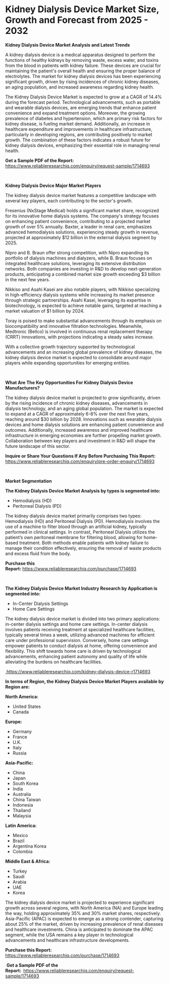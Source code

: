 <p><h1>Kidney Dialysis Device Market Size, Growth and Forecast from 2025 - 2032</h1></p><p><strong>Kidney Dialysis Device Market Analysis and Latest Trends</strong></p>
<p><p>A kidney dialysis device is a medical apparatus designed to perform the functions of healthy kidneys by removing waste, excess water, and toxins from the blood in patients with kidney failure. These devices are crucial for maintaining the patient's overall health and ensuring the proper balance of electrolytes. The market for kidney dialysis devices has been experiencing significant growth, driven by rising incidences of chronic kidney diseases, an aging population, and increased awareness regarding kidney health. </p><p>The Kidney Dialysis Device Market is expected to grow at a CAGR of 14.4% during the forecast period. Technological advancements, such as portable and wearable dialysis devices, are emerging trends that enhance patient convenience and expand treatment options. Moreover, the growing prevalence of diabetes and hypertension, which are primary risk factors for kidney disease, is fueling market demand. Additionally, an increase in healthcare expenditure and improvements in healthcare infrastructure, particularly in developing regions, are contributing positively to market growth. The combination of these factors indicates a robust future for kidney dialysis devices, emphasizing their essential role in managing renal health.</p></p>
<p><strong>Get a Sample PDF of the Report:&nbsp;</strong> <a href="https://www.reliableresearchiq.com/enquiry/request-sample/1714693?utm_campaign=2783&utm_medium=2&utm_source=Github&utm_content=ia&utm_term=13042025&utm_id=kidney-dialysis-device">https://www.reliableresearchiq.com/enquiry/request-sample/1714693</a></p>
<p>&nbsp;</p>
<p><strong>Kidney Dialysis Device Major Market Players</strong></p>
<p><p>The kidney dialysis device market features a competitive landscape with several key players, each contributing to the sector's growth. </p><p>Fresenius (NxStage Medical) holds a significant market share, recognized for its innovative home dialysis systems. The company's strategy focuses on enhancing patient convenience, contributing to a projected market growth of over 5% annually. Baxter, a leader in renal care, emphasizes advanced hemodialysis solutions, experiencing steady growth in revenue, projected at approximately $12 billion in the external dialysis segment by 2025.</p><p>Nipro and B. Braun offer strong competition, with Nipro expanding its portfolio of dialysis machines and dialyzers, while B. Braun focuses on integrated healthcare solutions, leveraging its extensive distribution networks. Both companies are investing in R&D to develop next-generation products, anticipating a combined market size growth exceeding $3 billion in the next few years.</p><p>Nikkiso and Asahi Kasei are also notable players, with Nikkiso specializing in high-efficiency dialysis systems while increasing its market presence through strategic partnerships. Asahi Kasei, leveraging its expertise in biotechnology, is expected to achieve notable gains, targeted at reaching a market valuation of $1 billion by 2024.</p><p>Toray is poised to make substantial advancements through its emphasis on biocompatibility and innovative filtration technologies. Meanwhile, Medtronic (Bellco) is involved in continuous renal replacement therapy (CRRT) innovations, with projections indicating a steady sales increase.</p><p>With a collective growth trajectory supported by technological advancements and an increasing global prevalence of kidney diseases, the kidney dialysis device market is expected to consolidate around major players while expanding opportunities for emerging entities.</p></p>
<p>&nbsp;</p>
<p><strong>What Are The Key Opportunities For Kidney Dialysis Device Manufacturers?</strong></p>
<p><p>The kidney dialysis device market is projected to grow significantly, driven by the rising incidence of chronic kidney diseases, advancements in dialysis technology, and an aging global population. The market is expected to expand at a CAGR of approximately 6-8% over the next five years, reaching around $30 billion by 2028. Innovations such as wearable dialysis devices and home dialysis solutions are enhancing patient convenience and outcomes. Additionally, increased awareness and improved healthcare infrastructure in emerging economies are further propelling market growth. Collaboration between key players and investment in R&D will shape the future landscape of this sector.</p></p>
<p><strong>Inquire or Share Your Questions If Any Before Purchasing This Report:</strong> <a href="https://www.reliableresearchiq.com/enquiry/pre-order-enquiry/1714693?utm_campaign=2783&utm_medium=2&utm_source=Github&utm_content=ia&utm_term=13042025&utm_id=kidney-dialysis-device">https://www.reliableresearchiq.com/enquiry/pre-order-enquiry/1714693</a></p>
<p>&nbsp;</p>
<p><strong>Market Segmentation</strong></p>
<p><strong>The Kidney Dialysis Device Market Analysis by types is segmented into:</strong></p>
<p><ul><li>Hemodialysis (HD)</li><li>Peritoneal Dialysis (PD)</li></ul></p>
<p><p>The kidney dialysis device market primarily comprises two types: Hemodialysis (HD) and Peritoneal Dialysis (PD). Hemodialysis involves the use of a machine to filter blood through an artificial kidney, typically performed in clinical settings. In contrast, Peritoneal Dialysis utilizes the patient’s own peritoneal membrane for filtering blood, allowing for home-based treatment. Both methods enable patients with kidney failure to manage their condition effectively, ensuring the removal of waste products and excess fluid from the body.</p></p>
<p><strong>Purchase this Report:&nbsp;</strong><a href="https://www.reliableresearchiq.com/purchase/1714693?utm_campaign=2783&utm_medium=2&utm_source=Github&utm_content=ia&utm_term=13042025&utm_id=kidney-dialysis-device">https://www.reliableresearchiq.com/purchase/1714693</a></p>
<p>&nbsp;</p>
<p><strong>The Kidney Dialysis Device Market Industry Research by Application is segmented into:</strong></p>
<p><ul><li>In-Center Dialysis Settings</li><li>Home Care Settings</li></ul></p>
<p><p>The kidney dialysis device market is divided into two primary applications: in-center dialysis settings and home care settings. In-center dialysis involves patients receiving treatment at specialized healthcare facilities, typically several times a week, utilizing advanced machines for efficient care under professional supervision. Conversely, home care settings empower patients to conduct dialysis at home, offering convenience and flexibility. This shift towards home care is driven by technological advancements, enhancing patient autonomy and quality of life while alleviating the burdens on healthcare facilities.</p></p>
<p><a href="https://www.reliableresearchiq.com/kidney-dialysis-device-r1714693?utm_campaign=2783&utm_medium=2&utm_source=Github&utm_content=ia&utm_term=13042025&utm_id=kidney-dialysis-device">&nbsp;https://www.reliableresearchiq.com/kidney-dialysis-device-r1714693</a></p>
<p><strong>In terms of Region, the Kidney Dialysis Device Market Players available by Region are:</strong></p>
<p>
    <p> <strong> North America: </strong>
        <ul>
            <li>United States</li>
            <li>Canada</li>
        </ul>
        </p> 
    <p> <strong> Europe: </strong>
        <ul>
            <li>Germany</li>
            <li>France</li>
            <li>U.K.</li>
            <li>Italy</li>
            <li>Russia</li>
        </ul>
        </p> 
    <p> <strong> Asia-Pacific: </strong>
        <ul>
            <li>China</li>
            <li>Japan</li>
            <li>South Korea</li>
            <li>India</li>
            <li>Australia</li>
            <li>China Taiwan</li>
            <li>Indonesia</li>
            <li>Thailand</li>
            <li>Malaysia</li>
        </ul>
        </p> 
    <p> <strong> Latin America: </strong>
        <ul>
            <li>Mexico</li>
            <li>Brazil</li>
            <li>Argentina Korea</li>
            <li>Colombia</li>
        </ul>
        </p> 
    <p> <strong> Middle East & Africa: </strong>
        <ul>
            <li>Turkey</li>
            <li>Saudi</li>
            <li>Arabia</li>
            <li>UAE</li>
            <li>Korea</li>
        </ul>
    </p>
    </p>
<p><p>The kidney dialysis device market is projected to experience significant growth across several regions, with North America (NA) and Europe leading the way, holding approximately 35% and 30% market shares, respectively. Asia-Pacific (APAC) is expected to emerge as a strong contender, capturing about 25% of the market, driven by increasing prevalence of renal diseases and healthcare investments. China is anticipated to dominate the APAC segment, while the USA remains a key player in technological advancements and healthcare infrastructure developments.</p></p>
<p><strong>Purchase this Report: </strong><a href="https://www.reliableresearchiq.com/purchase/1714693?utm_campaign=2783&utm_medium=2&utm_source=Github&utm_content=ia&utm_term=13042025&utm_id=kidney-dialysis-device">https://www.reliableresearchiq.com/purchase/1714693</a></p>
<p>&nbsp;<strong>Get a Sample PDF of the Report:&nbsp;&nbsp;</strong><a href="https://www.reliableresearchiq.com/enquiry/request-sample/1714693?utm_campaign=2783&utm_medium=2&utm_source=Github&utm_content=ia&utm_term=13042025&utm_id=kidney-dialysis-device">https://www.reliableresearchiq.com/enquiry/request-sample/1714693</a></p>
<p><strong></strong></p>
<p><p></p><p></p><p></p></p>